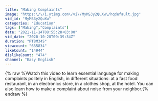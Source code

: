 ```yaml
---
title: "Making Complaints"
image: "https:\/\/i.ytimg.com\/vi\/MyMS3y2QuXw\/hqdefault.jpg"
vid_id: "MyMS3y2QuXw"
categories: "Education"
tags: ["Making","Complaints"]
date: "2021-11-14T08:55:28+03:00"
vid_date: "2020-10-28T09:39:34Z"
duration: "PT8M34S"
viewcount: "635834"
likeCount: "14944"
dislikeCount: "474"
channel: "Easy English"
---
```

{% raw %}Watch this video to learn essential language for making complaints politely in English, in different situations: at a fast food restaurant, in an electronics store, in a clothes shop, at the hotel. You can also learn how to make a complaint about noise from your neighbor.{% endraw %}
